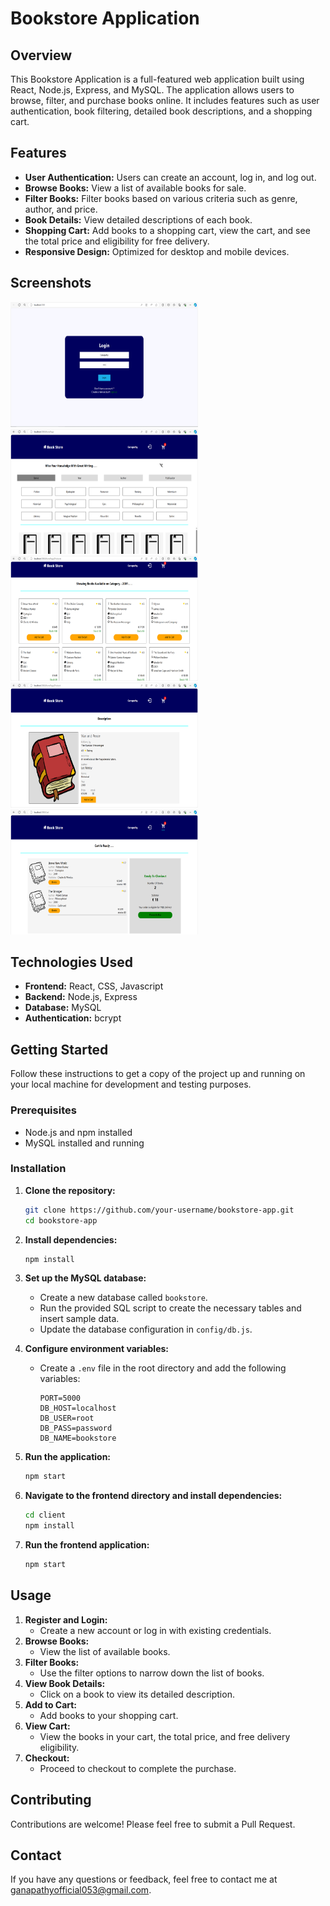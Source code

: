 # Bookstore Application

## Overview
This Bookstore Application is a full-featured web application built using React, Node.js, Express, and MySQL. The application allows users to browse, filter, and purchase books online. It includes features such as user authentication, book filtering, detailed book descriptions, and a shopping cart.

## Features
- **User Authentication:** Users can create an account, log in, and log out.
- **Browse Books:** View a list of available books for sale.
- **Filter Books:** Filter books based on various criteria such as genre, author, and price.
- **Book Details:** View detailed descriptions of each book.
- **Shopping Cart:** Add books to a shopping cart, view the cart, and see the total price and eligibility for free delivery.
- **Responsive Design:** Optimized for desktop and mobile devices.

## Screenshots
<img src="https://github.com/S-ganapathy/Bookstore/blob/main/Saved%20Pictures/book-login.PNG" height="200" width="300"/> <img src="https://github.com/S-ganapathy/Bookstore/blob/main/Saved%20Pictures/book-home.PNG" height="200" width="300"/> <img src="https://github.com/S-ganapathy/Bookstore/blob/main/Saved%20Pictures/book-category.PNG" height="200" width="300"/> 
<img src="https://github.com/S-ganapathy/Bookstore/blob/main/Saved%20Pictures/book-description.PNG" height="200" width="300"/><img src="https://github.com/S-ganapathy/Bookstore/blob/main/Saved%20Pictures/book-cart.PNG" height="200" width="300"/>


## Technologies Used
- **Frontend:** React, CSS, Javascript
- **Backend:** Node.js, Express
- **Database:** MySQL
- **Authentication:**  bcrypt

## Getting Started
Follow these instructions to get a copy of the project up and running on your local machine for development and testing purposes.

### Prerequisites
- Node.js and npm installed
- MySQL installed and running

### Installation

1. **Clone the repository:**
    ```bash
    git clone https://github.com/your-username/bookstore-app.git
    cd bookstore-app
    ```

2. **Install dependencies:**
    ```bash
    npm install
    ```

3. **Set up the MySQL database:**
    - Create a new database called `bookstore`.
    - Run the provided SQL script to create the necessary tables and insert sample data.
    - Update the database configuration in `config/db.js`.

4. **Configure environment variables:**
    - Create a `.env` file in the root directory and add the following variables:
      ```
      PORT=5000
      DB_HOST=localhost
      DB_USER=root
      DB_PASS=password
      DB_NAME=bookstore
      ```

5. **Run the application:**
    ```bash
    npm start
    ```

6. **Navigate to the frontend directory and install dependencies:**
    ```bash
    cd client
    npm install
    ```

7. **Run the frontend application:**
    ```bash
    npm start
    ```

## Usage
1. **Register and Login:**
   - Create a new account or log in with existing credentials.
2. **Browse Books:**
   - View the list of available books.
3. **Filter Books:**
   - Use the filter options to narrow down the list of books.
4. **View Book Details:**
   - Click on a book to view its detailed description.
5. **Add to Cart:**
   - Add books to your shopping cart.
6. **View Cart:**
   - View the books in your cart, the total price, and free delivery eligibility.
7. **Checkout:**
   - Proceed to checkout to complete the purchase.

## Contributing
Contributions are welcome! Please feel free to submit a Pull Request.

## Contact
If you have any questions or feedback, feel free to contact me at ganapathyofficial053@gmail.com.
